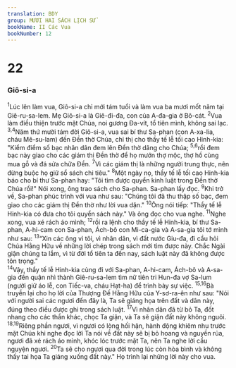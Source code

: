 ```yaml
---
translation: BDY
group: MƯƠI HAI SÁCH LỊCH SỬ
bookName: II Các Vua 
bookNumber: 12
---
```


<div class="title"><h1>22</h1><h3>Giô-si-a</h3></div>
<span class="verse 2vua_22_1"><sup>1</sup>Lúc lên làm vua, Giô-si-a chỉ mới tám tuổi và làm vua ba mươi mốt năm tại Giê-ru-sa-lem. Mẹ Giô-si-a là Giê-đi-đa, con của A-đa-gia ở Bô-cát. </span>
<span class="verse 2vua_22_2"><sup>2</sup>Vua làm điều thiện trước mặt Chúa, noi gương Đa-vít, tổ tiên mình, không sai lạc.<br/></span>
<span class="verse 2vua_22_3 2vua_22_4"><sup>3,4</sup>Năm thứ mười tám đời Giô-si-a, vua sai bí thư Sa-phan (con A-xa-lia, cháu Mê-su-lam) đến Đền thờ Chúa, chỉ thị cho thầy tế lễ tối cao Hinh-kia: &#34;Kiểm điểm số bạc nhân dân đem lên Đền thờ dâng cho Chúa; </span>
<span class="verse 2vua_22_5 2vua_22_6"><sup>5,6</sup>rồi đem bạc này giao cho các giám thị Đền thờ để họ mướn thợ mộc, thợ hồ cùng mua gỗ và đá sửa chữa Đền. </span>
<span class="verse 2vua_22_7"><sup>7</sup>Vì các giám thị là những người trung thực, nên đừng buộc họ giữ sổ sách chi tiêu.&#34; </span>
<span class="verse 2vua_22_8"><sup>8</sup>Một ngày nọ, thầy tế lễ tối cao Hinh-kia báo cho bí thư Sa-phan hay: &#34;Tôi tìm được quyển kinh luật trong Đền thờ Chúa rồi!&#34; Nói xong, ông trao sách cho Sa-phan. Sa-phan lấy đọc. </span>
<span class="verse 2vua_22_9"><sup>9</sup>Khi trở về, Sa-phan phúc trình với vua như sau: &#34;Chúng tôi đã thu thập số bạc, đem giao cho các giám thị Đền thờ như lời vua dặn.&#34; </span>
<span class="verse 2vua_22_10"><sup>10</sup>Ông nói tiếp: &#34;Thầy tế lễ Hinh-kia có đưa cho tôi quyển sách này.&#34; Và ông đọc cho vua nghe. </span>
<span class="verse 2vua_22_11"><sup>11</sup>Nghe xong, vua xé rách áo mình; </span>
<span class="verse 2vua_22_12"><sup>12</sup>rồi ra lệnh cho thầy tế lễ Hinh-kia, bí thư Sa-phan, A-hi-cam con Sa-phan, Ách-bô con Mi-ca-gia và A-sa-gia tôi tớ mình như sau: </span>
<span class="verse 2vua_22_13"><sup>13</sup>“Xin các ông vì tôi, vì nhân dân, vì đất nước Giu-đa, đi cầu hỏi Chúa Hằng Hữu về những lời chép trong sách mới tìm được này. Chắc Ngài giận chúng ta lắm, vì từ đời tổ tiên ta đến nay, sách luật này đã không được tôn trọng.&#34;<br/></span>
<span class="verse 2vua_22_14"><sup>14</sup>Vậy, thầy tế lễ Hinh-kia cùng đi với Sa-phan, A-hi-cam, Ách-bô và A-sa-gia đến quận nhì thành Giê-ru-sa-lem tìm nữ tiên tri Hun-đa vợ Sa-lum (người giữ áo lễ, con Tiếc-va, cháu Hạt-ha) để trình bày sự việc. </span>
<span class="verse 2vua_22_15 2vua_22_16"><sup>15,16</sup>Bà truyền lại cho họ lời của Thượng Đế Hằng Hữu của Y-sơ-ra-ên như sau: &#34;Nói với người sai các ngươi đến đây là, Ta sẽ giáng họa trên đất và dân này, đúng theo điều được ghi trong sách luật. </span>
<span class="verse 2vua_22_17"><sup>17</sup>Vì nhân dân đã từ bỏ Ta, đốt nhang cho các thần khác, chọc Ta giận, và Ta sẽ giận đất này không nguôi. </span>
<span class="verse 2vua_22_18 2vua_22_19"><sup>18,19</sup>Riêng phần ngươi, vì ngươi có lòng hối hận, hành động khiêm nhu trước mặt Chúa khi nghe đọc lời Ta nói về đất này sẽ bị bỏ hoang và nguyền rủa, ngươi đã xé rách áo mình, khóc lóc trước mặt Ta, nên Ta nghe lời cầu nguyện ngươi. </span>
<span class="verse 2vua_22_20"><sup>20</sup>Ta sẽ cho ngươi qua đời trong lúc còn hòa bình và không thấy tai họa Ta giáng xuống đất này.&#34; Họ trình lại những lời này cho vua.</span>
